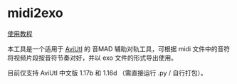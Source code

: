 # midi2exo

[使用教程](https://midi2exo.rtfd.io/zh_CN/latest/quickstart.html)

本工具是一个适用于 [AviUtl](http://spring-fragrance.mints.ne.jp/aviutl/) 的 音MAD 辅助对轨工具，可根据 midi 文件中的音符将视频片段按音符节奏对好，并以 exo 文件的形式导出使用。

目前仅支持 AviUtl 中文版 1.17b 和 1.16d （需直接运行 .py / 自行打包）。
